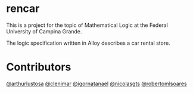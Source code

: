 # rencar
This is a project for the topic of Mathematical Logic at the Federal University of Campina Grande.

The logic specification written in Alloy describes a car rental store.

# Contributors

[@arthurlustosa](https://www.github.com/arthurlustosa)
[@clenimar](https://www.github.com/clenimar)
[@igornatanael](https://github.com/igornatanael)
[@nicolasgts](https://github.com/nicolasgts)
[@robertomlsoares](https://github.com/robertomlsoares)
